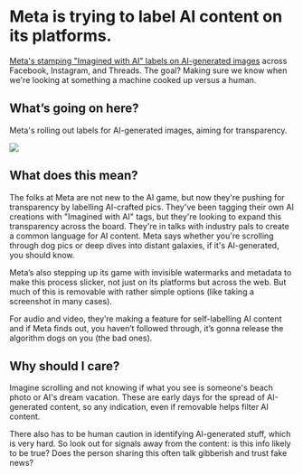 # Meta is trying to label AI content on its platforms.

[Meta's stamping "Imagined with AI" labels on AI-generated images](https://about.fb.com/news/2024/02/labeling-ai-generated-images-on-facebook-instagram-and-threads/?utm_source=bensbites\&utm_medium=referral\&utm_campaign=meta-is-trying-to-label-ai-content-on-its-platforms) across Facebook, Instagram, and Threads. The goal? Making sure we know when we're looking at something a machine cooked up versus a human.

## What’s going on here?

Meta's rolling out labels for AI-generated images, aiming for transparency.

![](https://media.beehiiv.com/cdn-cgi/image/fit=scale-down,format=auto,onerror=redirect,quality=80/uploads/asset/file/1e1c0a35-2ef4-42fd-8bb4-e884c88b004b/image.png?t=1707310858)

## What does this mean?

The folks at Meta are not new to the AI game, but now they're pushing for transparency by labelling AI-crafted pics. They've been tagging their own AI creations with "Imagined with AI" tags, but they're looking to expand this transparency across the board. They're in talks with industry pals to create a common language for AI content. Meta says whether you're scrolling through dog pics or deep dives into distant galaxies, if it's AI-generated, you should know.

Meta’s also stepping up its game with invisible watermarks and metadata to make this process slicker, not just on its platforms but across the web. But much of this is removable with rather simple options (like taking a screenshot in many cases).

For audio and video, they’re making a feature for self-labelling AI content and if Meta finds out, you haven’t followed through, it’s gonna release the algorithm dogs on you (the bad ones).

## Why should I care?

Imagine scrolling and not knowing if what you see is someone's beach photo or AI's dream vacation. These are early days for the spread of AI-generated content, so any indication, even if removable helps filter AI content.

There also has to be human caution in identifying AI-generated stuff, which is very hard. So look out for signals away from the content: is this info likely to be true? Does the person sharing this often talk gibberish and trust fake news?
